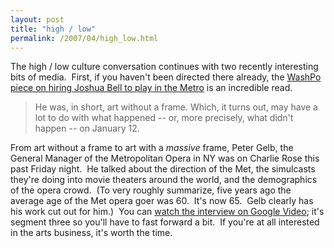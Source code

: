 ```yaml
---
layout: post
title: "high / low"
permalink: /2007/04/high_low.html
---
```


The high / low culture conversation continues with two recently interesting bits of media.  First, if you haven't been directed there already, the [WashPo piece on hiring Joshua Bell to play in the Metro](http://www.washingtonpost.com/wp-dyn/content/article/2007/04/04/AR2007040401721.html) is an incredible read.

> He was, in short, art without a frame. Which, it turns out, may have a lot to do with what happened -- or, more precisely, what didn't happen -- on January 12.

From art without a frame to art with a _massive_ frame, Peter Gelb, the General Manager of the Metropolitan Opera in NY was on Charlie Rose this past Friday night.  He talked about the direction of the Met, the simulcasts they're doing into movie theaters around the world, and the demographics of the opera crowd.  (To very roughly summarize, five years ago the average age of the Met opera goer was 60.  It's now 65.  Gelb clearly has his work cut out for him.)  You can [watch the interview on Google Video](http://video.google.com/videoplay?docid=-2337259214049341781&hl=en); it's segment three so you'll have to fast forward a bit.  If you're at all interested in the arts business, it's worth the time.